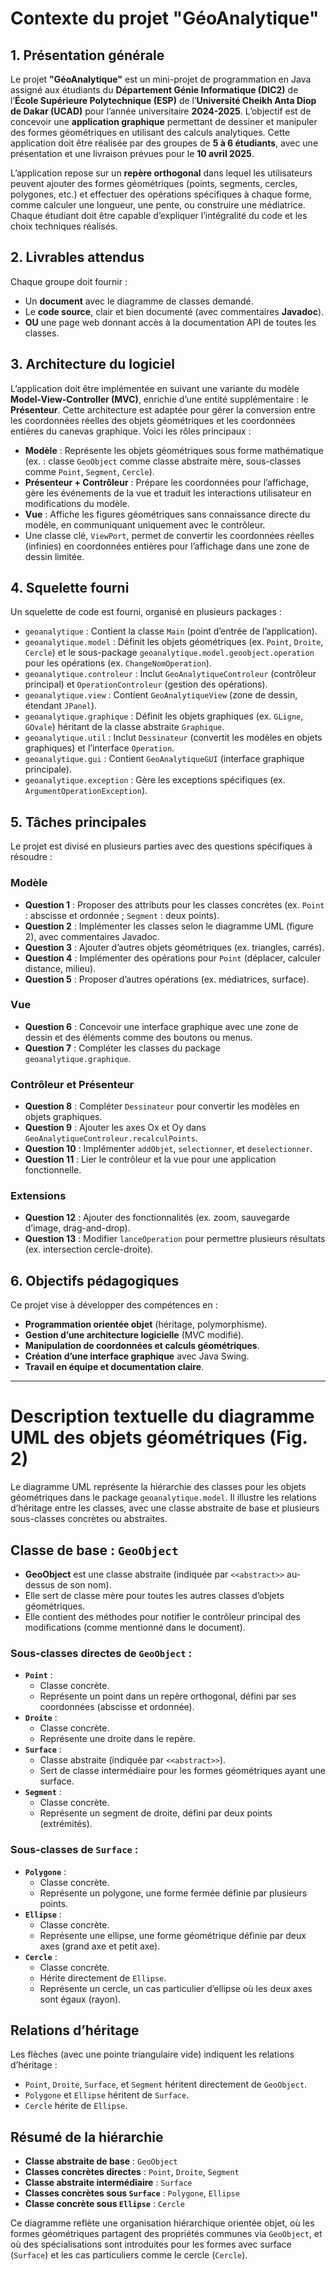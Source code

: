 
# Contexte du projet "GéoAnalytique"

## 1. Présentation générale
Le projet **"GéoAnalytique"** est un mini-projet de programmation en Java assigné aux étudiants du **Département Génie Informatique (DIC2)** de l’**École Supérieure Polytechnique (ESP)** de l’**Université Cheikh Anta Diop de Dakar (UCAD)** pour l’année universitaire **2024-2025**. L’objectif est de concevoir une **application graphique** permettant de dessiner et manipuler des formes géométriques en utilisant des calculs analytiques. Cette application doit être réalisée par des groupes de **5 à 6 étudiants**, avec une présentation et une livraison prévues pour le **10 avril 2025**.

L’application repose sur un **repère orthogonal** dans lequel les utilisateurs peuvent ajouter des formes géométriques (points, segments, cercles, polygones, etc.) et effectuer des opérations spécifiques à chaque forme, comme calculer une longueur, une pente, ou construire une médiatrice. Chaque étudiant doit être capable d’expliquer l’intégralité du code et les choix techniques réalisés.

## 2. Livrables attendus
Chaque groupe doit fournir :
- Un **document** avec le diagramme de classes demandé.
- Le **code source**, clair et bien documenté (avec commentaires **Javadoc**).
- **OU** une page web donnant accès à la documentation API de toutes les classes.

## 3. Architecture du logiciel
L’application doit être implémentée en suivant une variante du modèle **Model-View-Controller (MVC)**, enrichie d’une entité supplémentaire : le **Présenteur**. Cette architecture est adaptée pour gérer la conversion entre les coordonnées réelles des objets géométriques et les coordonnées entières du canevas graphique. Voici les rôles principaux :

- **Modèle** : Représente les objets géométriques sous forme mathématique (ex. : classe `GeoObject` comme classe abstraite mère, sous-classes comme `Point`, `Segment`, `Cercle`).
- **Présenteur + Contrôleur** : Prépare les coordonnées pour l’affichage, gère les événements de la vue et traduit les interactions utilisateur en modifications du modèle.
- **Vue** : Affiche les figures géométriques sans connaissance directe du modèle, en communiquant uniquement avec le contrôleur.
- Une classe clé, `ViewPort`, permet de convertir les coordonnées réelles (infinies) en coordonnées entières pour l’affichage dans une zone de dessin limitée.

## 4. Squelette fourni
Un squelette de code est fourni, organisé en plusieurs packages :
- `geoanalytique` : Contient la classe `Main` (point d’entrée de l’application).
- `geoanalytique.model` : Définit les objets géométriques (ex. `Point`, `Droite`, `Cercle`) et le sous-package `geoanalytique.model.geoobject.operation` pour les opérations (ex. `ChangeNomOperation`).
- `geoanalytique.controleur` : Inclut `GeoAnalytiqueControleur` (contrôleur principal) et `OperationControleur` (gestion des opérations).
- `geoanalytique.view` : Contient `GeoAnalytiqueView` (zone de dessin, étendant `JPanel`).
- `geoanalytique.graphique` : Définit les objets graphiques (ex. `GLigne`, `GOvale`) héritant de la classe abstraite `Graphique`.
- `geoanalytique.util` : Inclut `Dessinateur` (convertit les modèles en objets graphiques) et l’interface `Operation`.
- `geoanalytique.gui` : Contient `GeoAnalytiqueGUI` (interface graphique principale).
- `geoanalytique.exception` : Gère les exceptions spécifiques (ex. `ArgumentOperationException`).

## 5. Tâches principales
Le projet est divisé en plusieurs parties avec des questions spécifiques à résoudre :

### Modèle
- **Question 1** : Proposer des attributs pour les classes concrètes (ex. `Point` : abscisse et ordonnée ; `Segment` : deux points).
- **Question 2** : Implémenter les classes selon le diagramme UML (figure 2), avec commentaires Javadoc.
- **Question 3** : Ajouter d’autres objets géométriques (ex. triangles, carrés).
- **Question 4** : Implémenter des opérations pour `Point` (déplacer, calculer distance, milieu).
- **Question 5** : Proposer d’autres opérations (ex. médiatrices, surface).

### Vue
- **Question 6** : Concevoir une interface graphique avec une zone de dessin et des éléments comme des boutons ou menus.
- **Question 7** : Compléter les classes du package `geoanalytique.graphique`.

### Contrôleur et Présenteur
- **Question 8** : Compléter `Dessinateur` pour convertir les modèles en objets graphiques.
- **Question 9** : Ajouter les axes Ox et Oy dans `GeoAnalytiqueControleur.recalculPoints`.
- **Question 10** : Implémenter `addObjet`, `selectionner`, et `deselectionner`.
- **Question 11** : Lier le contrôleur et la vue pour une application fonctionnelle.

### Extensions
- **Question 12** : Ajouter des fonctionnalités (ex. zoom, sauvegarde d’image, drag-and-drop).
- **Question 13** : Modifier `lanceOperation` pour permettre plusieurs résultats (ex. intersection cercle-droite).

## 6. Objectifs pédagogiques
Ce projet vise à développer des compétences en :
- **Programmation orientée objet** (héritage, polymorphisme).
- **Gestion d’une architecture logicielle** (MVC modifié).
- **Manipulation de coordonnées et calculs géométriques**.
- **Création d’une interface graphique** avec Java Swing.
- **Travail en équipe et documentation claire**.

---

# Description textuelle du diagramme UML des objets géométriques (Fig. 2)
Le diagramme UML représente la hiérarchie des classes pour les objets géométriques dans le package `geoanalytique.model`. Il illustre les relations d’héritage entre les classes, avec une classe abstraite de base et plusieurs sous-classes concrètes ou abstraites.

## Classe de base : `GeoObject`
- **GeoObject** est une classe abstraite (indiquée par `<<abstract>>` au-dessus de son nom).
- Elle sert de classe mère pour toutes les autres classes d’objets géométriques.
- Elle contient des méthodes pour notifier le contrôleur principal des modifications (comme mentionné dans le document).

### Sous-classes directes de `GeoObject` :
- **`Point`** :
  - Classe concrète.
  - Représente un point dans un repère orthogonal, défini par ses coordonnées (abscisse et ordonnée).
- **`Droite`** :
  - Classe concrète.
  - Représente une droite dans le repère.
- **`Surface`** :
  - Classe abstraite (indiquée par `<<abstract>>`).
  - Sert de classe intermédiaire pour les formes géométriques ayant une surface.
- **`Segment`** :
  - Classe concrète.
  - Représente un segment de droite, défini par deux points (extrémités).

### Sous-classes de `Surface` :
- **`Polygone`** :
  - Classe concrète.
  - Représente un polygone, une forme fermée définie par plusieurs points.
- **`Ellipse`** :
  - Classe concrète.
  - Représente une ellipse, une forme géométrique définie par deux axes (grand axe et petit axe).
- **`Cercle`** :
  - Classe concrète.
  - Hérite directement de `Ellipse`.
  - Représente un cercle, un cas particulier d’ellipse où les deux axes sont égaux (rayon).

## Relations d’héritage
Les flèches (avec une pointe triangulaire vide) indiquent les relations d’héritage :
- `Point`, `Droite`, `Surface`, et `Segment` héritent directement de `GeoObject`.
- `Polygone` et `Ellipse` héritent de `Surface`.
- `Cercle` hérite de `Ellipse`.

## Résumé de la hiérarchie
- **Classe abstraite de base** : `GeoObject`
- **Classes concrètes directes** : `Point`, `Droite`, `Segment`
- **Classe abstraite intermédiaire** : `Surface`
- **Classes concrètes sous `Surface`** : `Polygone`, `Ellipse`
- **Classe concrète sous `Ellipse`** : `Cercle`

Ce diagramme reflète une organisation hiérarchique orientée objet, où les formes géométriques partagent des propriétés communes via `GeoObject`, et où des spécialisations sont introduites pour les formes avec surface (`Surface`) et les cas particuliers comme le cercle (`Cercle`).

